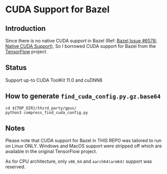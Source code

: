 # CUDA Support for Bazel

## Introduction

Since there is no native CUDA support in Bazel (Ref:
[Bazel Issue #6578: Native CUDA Support](https://github.com/bazelbuild/bazel/issues/6578)),
So I borrowed CUDA support for Bazel from the
[TensorFlow](https://https://github.com/tensorflow/tensorflow) project.

## Status

Support up-to CUDA ToolKit 11.0 and cuDNN8

## How to generate `find_cuda_config.py.gz.base64`

```
cd ${TOP_DIR}/third_party/gpus/
python3 compress_find_cuda_config.py
```

## Notes

Please note that CUDA support for Bazel in THIS REPO was tailored to run on Linux
ONLY. Windows and MacOS support were stripped off which are available in the
original TensorFlow project.

As for CPU architecture, only `x86_64` and `aarch64(arm64)` support was
reserved.

